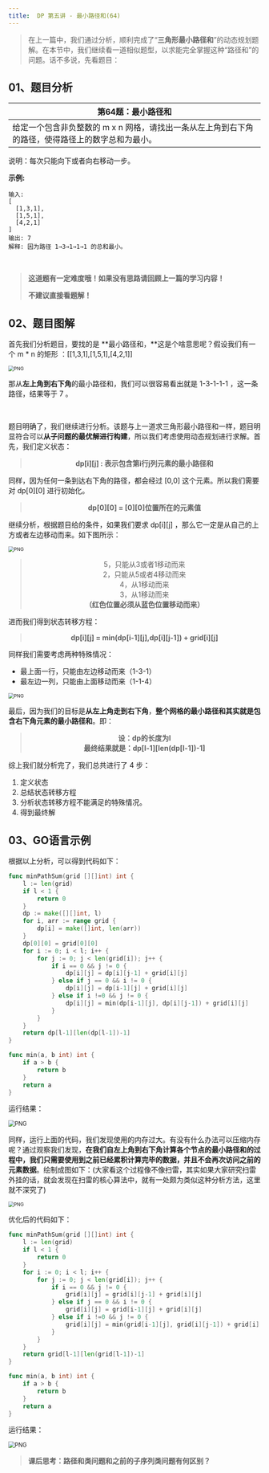 ```yaml
---
title:  DP 第五讲 - 最小路径和(64)
---
```


> 在上一篇中，我们通过分析，顺利完成了“**三角形最小路径和**”的动态规划题解。在本节中，我们继续看一道相似题型，以求能完全掌握这种“路径和”的问题。话不多说，先看题目：
## 01、题目分析

| 第64题：最小路径和                                           |
| ------------------------------------------------------------ |
| 给定一个包含非负整数的 m x n 网格，请找出一条从左上角到右下角的路径，使得路径上的数字总和为最小。 |

说明：每次只能向下或者向右移动一步。

**示例:**

```
输入:
[
  [1,3,1],
  [1,5,1],
  [4,2,1]
]
输出: 7
解释: 因为路径 1→3→1→1→1 的总和最小。
```

<br/>

> **这道题有一定难度哦！如果没有思路请回顾上一篇的学习内容！**
>
> **不建议直接看题解！**

## 02、题目图解

首先我们分析题目，要找的是 **最小路径和，**这是个啥意思呢？假设我们有一个 m * n 的矩形 ：[[1,3,1],[1,5,1],[4,2,1]]

<img src="./205/1.jpg" alt="PNG" style="zoom: 67%;" />

那从**左上角到右下角**的最小路径和，我们可以很容易看出就是 1-3-1-1-1 ，这一条路径，结果等于 7 。

<br/>

题目明确了，我们继续进行分析。该题与上一道求三角形最小路径和一样，题目明显符合可以**从子问题的最优解进行构建**，所以我们考虑使用动态规划进行求解。首先，我们定义状态：

><center><b> dp[i][j] : 表示包含第i行j列元素的最小路径和 </b></center>

同样，因为任何一条到达右下角的路径，都会经过 [0,0] 这个元素。所以我们需要对 dp[0][0]  进行初始化。

><center><b> dp[0][0] = [0][0]位置所在的元素值 </b></center>

继续分析，根据题目给的条件，如果我们要求 dp[i][j] ，那么它一定是从自己的上方或者左边移动而来。如下图所示：

<img src="./205/2.jpg" alt="PNG" style="zoom: 67%;" />

><center>5，只能从3或者1移动而来</center>
>
><center>2，只能从5或者4移动而来</center>
>
><center>4，从1移动而来</center>
>
><center>3，从1移动而来</center>
>
><center><b> （红色位置必须从蓝色位置移动而来） </b></center>

进而我们得到状态转移方程：

><center><b> dp[i][j] = min(dp[i-1][j],dp[i][j-1]) + grid[i][j] </b></center>

同样我们需要考虑两种特殊情况：

- 最上面一行，只能由左边移动而来（1-3-1）
- 最左边一列，只能由上面移动而来（1-1-4）

<img src="./205/3.jpg" alt="PNG" style="zoom: 67%;" />

最后，因为我们的目标是**从左上角走到右下角**，**整个网格的最小路径和其实就是包含右下角元素的最小路径和**。即：

><center><b> 设：dp的长度为l </b></center>
>
><center><b> 最终结果就是：dp[l-1][len(dp[l-1])-1] </b></center>

综上我们就分析完了，我们总共进行了 4 步：

1. 定义状态
2. 总结状态转移方程
3. 分析状态转移方程不能满足的特殊情况。
4. 得到最终解

## 03、GO语言示例

 根据以上分析，可以得到代码如下：

```go
func minPathSum(grid [][]int) int {
	l := len(grid)
	if l < 1 {
		return 0
	}
	dp := make([][]int, l)
	for i, arr := range grid {
		dp[i] = make([]int, len(arr))
	}
	dp[0][0] = grid[0][0]
	for i := 0; i < l; i++ {
		for j := 0; j < len(grid[i]); j++ {
			if i == 0 && j != 0 {
				dp[i][j] = dp[i][j-1] + grid[i][j]
			} else if j == 0 && i != 0 {
				dp[i][j] = dp[i-1][j] + grid[i][j]
			} else if i !=0 && j != 0 {
				dp[i][j] = min(dp[i-1][j], dp[i][j-1]) + grid[i][j]
			}
		}
	}
	return dp[l-1][len(dp[l-1])-1]
}

func min(a, b int) int {
	if a > b {
		return b
	}
	return a
}
```

运行结果：

<img src="./205/4.jpg" alt="PNG" style="zoom: 80%;" />

同样，运行上面的代码，我们发现使用的内存过大。有没有什么办法可以压缩内存呢？通过观察我们发现，**在我们自左上角到右下角计算各个节点的最小路径和的过程中，我们只需要使用到之前已经累积计算完毕的数据，并且不会再次访问之前的元素数据**。绘制成图如下：(大家看这个过程像不像扫雷，其实如果大家研究扫雷外挂的话，就会发现在扫雷的核心算法中，就有一处颇为类似这种分析方法，这里就不深究了)

<img src="./205/5.jpg" alt="PNG" style="zoom: 67%;" />

优化后的代码如下：

```go
func minPathSum(grid [][]int) int {
	l := len(grid)
	if l < 1 {
		return 0
	}
	for i := 0; i < l; i++ {
		for j := 0; j < len(grid[i]); j++ {
			if i == 0 && j != 0 {
				grid[i][j] = grid[i][j-1] + grid[i][j]
			} else if j == 0 && i != 0 {
				grid[i][j] = grid[i-1][j] + grid[i][j]
			} else if i !=0 && j != 0 {
				grid[i][j] = min(grid[i-1][j], grid[i][j-1]) + grid[i][j]
			}
		}
	}
	return grid[l-1][len(grid[l-1])-1]
}

func min(a, b int) int {
	if a > b {
		return b
	}
	return a
}
```

运行结果：

<img src="./205/6.jpg" alt="PNG" style="zoom: 80%;" />

<br/>

> **课后思考：路径和类问题和之前的子序列类问题有何区别？**